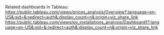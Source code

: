 Related dashboards in Tableau: 
https://public.tableau.com/views/prices_analysis/Overview?:language=en-US&:sid=&:redirect=auth&:display_count=n&:origin=viz_share_link
https://public.tableau.com/views/pv_installations_analysis/Dashboard1?:language=en-US&:sid=&:redirect=auth&:display_count=n&:origin=viz_share_link
